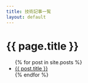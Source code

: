 ```yaml
---
title: 技術記事一覧
layout: default
---
```


# {{ page.title }}

<ul>
  {% for post in site.posts %}
  <li><a href="{{ post.url }}">{{ post.title }}</a></li>
  {% endfor %}
</ul>
